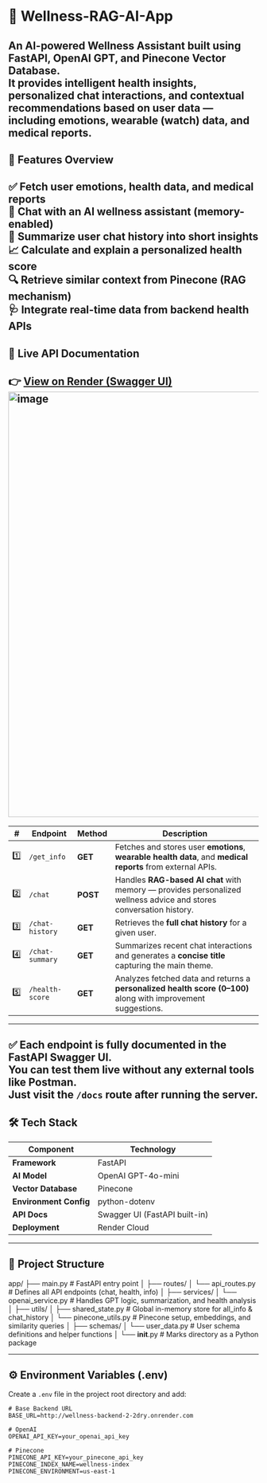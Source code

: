 # 🧠 Wellness-RAG-AI-App

An **AI-powered Wellness Assistant** built using **FastAPI**, **OpenAI GPT**, and **Pinecone Vector Database**.  
It provides intelligent health insights, personalized chat interactions, and contextual recommendations based on user data — including emotions, wearable (watch) data, and medical reports.
---
## 🧩 Features Overview

✅ Fetch user emotions, health data, and medical reports  
💬 Chat with an AI wellness assistant (memory-enabled)  
🧠 Summarize user chat history into short insights  
📈 Calculate and explain a personalized health score  
🔍 Retrieve similar context from Pinecone (RAG mechanism)  
🩺 Integrate real-time data from backend health APIs  
---

## 🚀 Live API Documentation

👉 **[View on Render (Swagger UI)](https://wellness-rag-ai-app.onrender.com/docs)**  
<img width="1458" height="854" alt="image" src="https://github.com/user-attachments/assets/13d7d452-5eb0-468c-831d-12cc0c0efc32" />
---

| # | Endpoint | Method | Description |
|---|-----------|--------|-------------|
| 1️⃣ | `/get_info` | **GET** | Fetches and stores user **emotions**, **wearable health data**, and **medical reports** from external APIs. |
| 2️⃣ | `/chat` | **POST** | Handles **RAG-based AI chat** with memory — provides personalized wellness advice and stores conversation history. |
| 3️⃣ | `/chat-history` | **GET** | Retrieves the **full chat history** for a given user. |
| 4️⃣ | `/chat-summary` | **GET** | Summarizes recent chat interactions and generates a **concise title** capturing the main theme. |
| 5️⃣ | `/health-score` | **GET** | Analyzes fetched data and returns a **personalized health score (0–100)** along with improvement suggestions. |

---

✅ Each endpoint is fully documented in the FastAPI Swagger UI.  
You can test them live without any external tools like Postman.  
Just visit the `/docs` route after running the server.
---

## 🛠️ Tech Stack

| Component | Technology |
|------------|-------------|
| **Framework** | FastAPI |
| **AI Model** | OpenAI GPT-4o-mini |
| **Vector Database** | Pinecone |
| **Environment Config** | python-dotenv |
| **API Docs** | Swagger UI (FastAPI built-in) |
| **Deployment** | Render Cloud |

---

## 📁 Project Structure
app/
├── main.py                     # FastAPI entry point
│
├── routes/
│   └── api_routes.py           # Defines all API endpoints (chat, health, info)
│
├── services/
│   └── openai_service.py       # Handles GPT logic, summarization, and health analysis
│
├── utils/
│   ├── shared_state.py         # Global in-memory store for all_info & chat_history
│   └── pinecone_utils.py       # Pinecone setup, embeddings, and similarity queries
│
├── schemas/
│   └── user_data.py            # User schema definitions and helper functions
│
└── __init__.py                 # Marks directory as a Python package



---

## ⚙️ Environment Variables (.env)

Create a `.env` file in the project root directory and add:

```env
# Base Backend URL
BASE_URL=http://wellness-backend-2-2dry.onrender.com

# OpenAI
OPENAI_API_KEY=your_openai_api_key

# Pinecone
PINECONE_API_KEY=your_pinecone_api_key
PINECONE_INDEX_NAME=wellness-index
PINECONE_ENVIRONMENT=us-east-1





